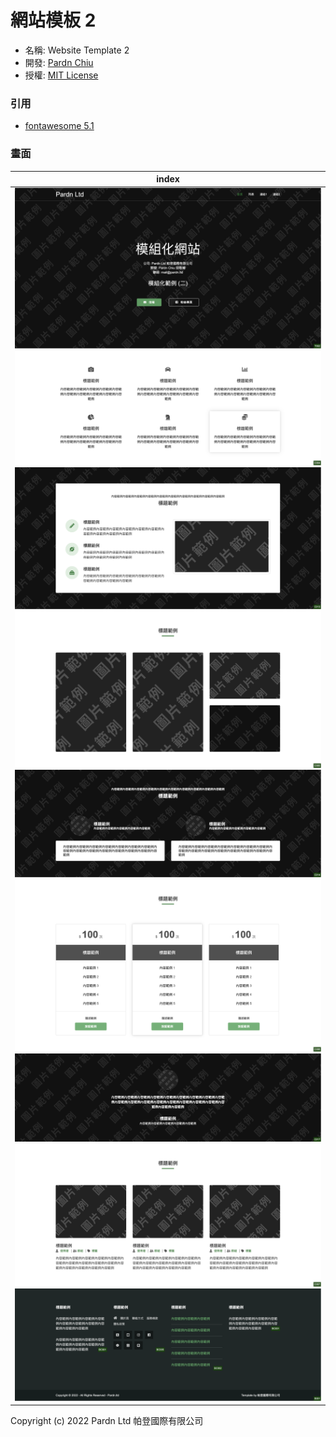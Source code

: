 # 網站模板 2

- 名稱: Website Template 2
- 開發: [Pardn Chiu](mailto:chiuchingwei@icloud.com)
- 授權: [MIT License](./LICENSE)

### 引用

- [fontawesome 5.1](https://fontawesome.com)

### 畫面

| index |
|---|
| ![T002](./preview/T002.png) ![C004](./preview/C004.png) ![C013](./preview/C013.png) ![C005](./preview/C005.png) ![C014](./preview/C014.png) ![C006](./preview/C006.png) ![C017](./preview/C017.png) ![C007](./preview/C007.png) ![B001](./preview/B001.png) |

Copyright (c) 2022 Pardn Ltd 帕登國際有限公司
